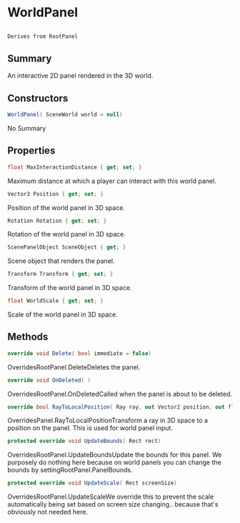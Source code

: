# WorldPanel

## 
```c#
Derives from RootPanel
```

## Summary

An interactive 2D panel rendered in the 3D world.
## Constructors

```c#
WorldPanel( SceneWorld world = null) 
```
No Summary
## Properties

```c#
float MaxInteractionDistance { get; set; } 
```
Maximum distance at which a player can interact with this world panel.
```c#
Vector3 Position { get; set; } 
```
Position of the world panel in 3D space.
```c#
Rotation Rotation { get; set; } 
```
Rotation of the world panel in 3D space.
```c#
ScenePanelObject SceneObject { get; } 
```
Scene object that renders the panel.
```c#
Transform Transform { get; set; } 
```
Transform of the world panel in 3D space.
```c#
float WorldScale { get; set; } 
```
Scale of the world panel in 3D space.
## Methods

```c#
override void Delete( bool immediate = false) 
```
OverridesRootPanel.DeleteDeletes the panel.
```c#
override void OnDeleted( ) 
```
OverridesRootPanel.OnDeletedCalled when the panel is about to be deleted.
```c#
override bool RayToLocalPosition( Ray ray, out Vector2 position, out float distance) 
```
OverridesPanel.RayToLocalPositionTransform a ray in 3D space to a position on the panel. This is used for world panel input.
```c#
protected override void UpdateBounds( Rect rect) 
```
OverridesRootPanel.UpdateBoundsUpdate the bounds for this panel. We purposely do nothing here because
on world panels you can change the bounds by settingRootPanel.PanelBounds.
```c#
protected override void UpdateScale( Rect screenSize) 
```
OverridesRootPanel.UpdateScaleWe override this to prevent the scale automatically being set based on screen
size changing.. because that's obviously not needed here.
